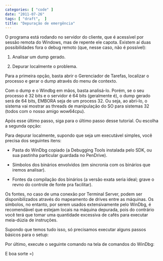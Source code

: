 ```yaml
---
categories: [ "code" ]
date: "2011-07-26"
tags: [ "draft",  ]
title: "Depuração de emergência"
---
```

O programa está rodando no servidor do cliente, que é acessível por sessão remota do Windows, mas de repente ele capota. Existem aí duas possibilidades fora o debug remoto (que, nesse caso, não é possível):

	
  1. Analisar um dump gerado.

	
  2. Depurar localmente o problema.

Para a primeira opção, basta abrir o Gerenciador de Tarefas, localizar o processo e gerar o dump através do menu de contexto.

Com o dump e o Windbg em mãos, basta analisá-lo. Porém, se o seu processo é 32 bits e o servidor é 64 bits (geralmente é), o dump gerado será de 64 bits, EMBORA seja de um process 32. Ou seja, ao abri-lo, o sistema vai mostrar as threads de manipulação do SO para sistemas 32 (todos com o nosso amigo wow64cpu).







Após esse último passo, siga para o último passo desse tutorial. Ou escolha a segunda opção:

Para depurar localmente, supondo que seja um executável simples, você precisa dos seguintes itens:

	
  * Pasta do WinDbg copiado (a Debugging Tools instalada pelo SDK, ou sua pastinha particular guardada no PenDrive).

	
  * Símbolos dos binários envolvidos (em sincronia com os binários que iremos analisar).

	
  * Fontes da compilação dos binários (a versão exata seria ideal; grave o revno do controle de fonte pra facilitar).

Os fontes, no caso de uma conexão por Terminal Server, podem ser disponibilizados através do mapeamento de drives entre as máquinas. Os símbolos, no entanto, por serem usados extensivamente pelo WinDbg, é recomendável que estejam locais na máquina depurada, pois do contrário você terá que tomar uma quantidade excessiva de cafés para executar meia-dúzia de instruções.

Supondo que temos tudo isso, só precisamos executar alguns passos básicos para o setup:



Por último, execute o seguinte comando na tela de comandos do WinDbg:


E boa sorte =)
